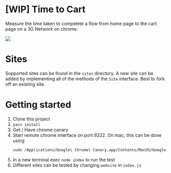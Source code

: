 

# [WIP] Time to Cart
Measure the time taken to compelete a flow from home page to the cart page on a 3G Network on chrome. 

<img src="https://s14.postimg.org/wgfezao81/Screen_Shot_2017-07-04_at_11.54.19_AM.png"/>

# Sites
Supported sites can be found in the `sites` directory. 
A new site can be added by implementing all of the methods of the `Site` interface. 
Best to fork off an existing site.

# Getting started
1. Clone this project
2. `yarn install`
3. Get / Have chrome canary
4. Start remote chrome interface on port 9222.
   On mac, this can be done using
   ```bash
   sudo /Applications/Google\ Chrome\ Canary.app/Contents/MacOS/Google\ Chrome\ Canary --remote-debugging-port=9222 
   ```
5. In a new terminal exec `node index` to run the test
6. Different sites can be tested by changing `website` in `index.js`
